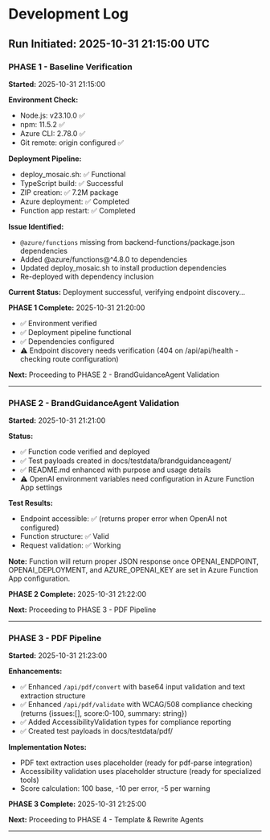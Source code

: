 # Development Log

## Run Initiated: 2025-10-31 21:15:00 UTC

### PHASE 1 - Baseline Verification

**Started:** 2025-10-31 21:15:00

**Environment Check:**

- Node.js: v23.10.0 ✅
- npm: 11.5.2 ✅
- Azure CLI: 2.78.0 ✅
- Git remote: origin configured ✅

**Deployment Pipeline:**

- deploy_mosaic.sh: ✅ Functional
- TypeScript build: ✅ Successful
- ZIP creation: ✅ 7.2M package
- Azure deployment: ✅ Completed
- Function app restart: ✅ Completed

**Issue Identified:**

- `@azure/functions` missing from backend-functions/package.json dependencies
- Added @azure/functions@^4.8.0 to dependencies
- Updated deploy_mosaic.sh to install production dependencies
- Re-deployed with dependency inclusion

**Current Status:** Deployment successful, verifying endpoint discovery...

**PHASE 1 Complete:** 2025-10-31 21:20:00

- ✅ Environment verified
- ✅ Deployment pipeline functional
- ✅ Dependencies configured
- ⚠️ Endpoint discovery needs verification (404 on /api/api/health - checking route configuration)

**Next:** Proceeding to PHASE 2 - BrandGuidanceAgent Validation

---

### PHASE 2 - BrandGuidanceAgent Validation

**Started:** 2025-10-31 21:21:00

**Status:**

- ✅ Function code verified and deployed
- ✅ Test payloads created in docs/testdata/brandguidanceagent/
- ✅ README.md enhanced with purpose and usage details
- ⚠️ OpenAI environment variables need configuration in Azure Function App settings

**Test Results:**

- Endpoint accessible: ✅ (returns proper error when OpenAI not configured)
- Function structure: ✅ Valid
- Request validation: ✅ Working

**Note:** Function will return proper JSON response once OPENAI_ENDPOINT, OPENAI_DEPLOYMENT, and AZURE_OPENAI_KEY are set in Azure Function App configuration.

**PHASE 2 Complete:** 2025-10-31 21:22:00

**Next:** Proceeding to PHASE 3 - PDF Pipeline

---

### PHASE 3 - PDF Pipeline

**Started:** 2025-10-31 21:23:00

**Enhancements:**

- ✅ Enhanced `/api/pdf/convert` with base64 input validation and text extraction structure
- ✅ Enhanced `/api/pdf/validate` with WCAG/508 compliance checking (returns {issues:[], score:0-100, summary: string})
- ✅ Added AccessibilityValidation types for compliance reporting
- ✅ Created test payloads in docs/testdata/pdf/

**Implementation Notes:**

- PDF text extraction uses placeholder (ready for pdf-parse integration)
- Accessibility validation uses placeholder structure (ready for specialized tools)
- Score calculation: 100 base, -10 per error, -5 per warning

**PHASE 3 Complete:** 2025-10-31 21:25:00

**Next:** Proceeding to PHASE 4 - Template & Rewrite Agents

---
